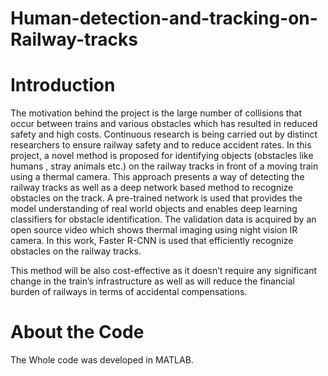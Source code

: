 # Human-detection-and-tracking-on-Railway-tracks
# Introduction

The motivation behind the project is the large number of collisions that occur between trains and various obstacles which has resulted in reduced safety and high costs. Continuous research is being carried out by distinct researchers to ensure railway safety and to reduce accident rates. In this project, a novel method is proposed for identifying objects (obstacles like humans , stray animals etc.) on the railway tracks in front of a moving train using a thermal camera. This approach presents a way of detecting the railway tracks as well as a deep network based method to recognize obstacles on the track. A pre-trained network is used that provides the model understanding of real world objects and enables deep learning classifiers for obstacle identification. The validation data is acquired by an open source video which shows thermal imaging using night vision IR camera. In this work, Faster R-CNN is used that efficiently recognize obstacles on the railway tracks.

This method will be also cost-effective as it doesn’t require any significant change in the train’s infrastructure as well as will reduce the financial burden of railways in terms of accidental compensations. 

# About the Code
The Whole code was developed in MATLAB.
